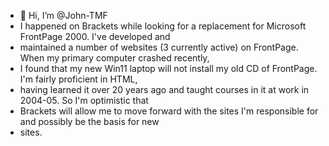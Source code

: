 - 👋 Hi, I’m @John-TMF
- I happened on Brackets while looking for a replacement for Microsoft FrontPage 2000. I've developed and
- maintained a number of websites (3 currently active) on FrontPage. When my primary computer crashed recently,
- I found that my new Win11 laptop will not install my old CD of FrontPage. I'm fairly proficient in HTML,
- having learned it over 20 years ago and taught courses in it at work in 2004-05. So I'm optimistic that
- Brackets will allow me to move forward with the sites I'm responsible for and possibly be the basis for new
- sites.

<!---
John-TMF/John-TMF is a ✨ special ✨ repository because its `README.md` (this file) appears on your GitHub profile.
You can click the Preview link to take a look at your changes.
--->
